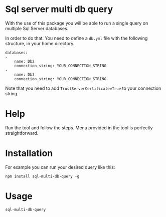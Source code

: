 # Sql server multi db query

With the use of this package you will be able to run a single query on multiple Sql Server databases.

In order to do that. You need to define a `db.yml` file with the following structure, in your home directory.

    databases:
    -
        name: Db2
        connection_string: YOUR_CONNECTION_STRING
    -
        name: Db3
        connection_string: YOUR_CONNECTION_STRING
    
Note that you need to add `TrustServerCertificate=True` to your connection string.

# Help
Run the tool and follow the steps. Menu provided in the tool is perfectly straightforward.
# Installation
For example you can run your desired query like this: 

`npm install sql-multi-db-query -g`

# Usage

`sql-multi-db-query`
